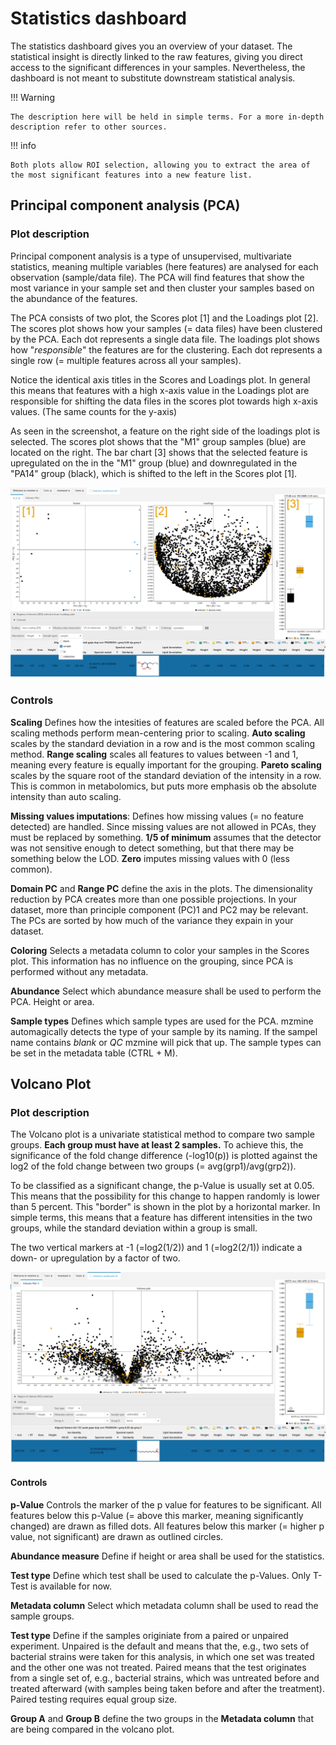 # Statistics dashboard

The statistics dashboard gives you an overview of your dataset. The statistical insight is directly linked to the raw features, giving you direct access to the significant differences in your samples. Nevertheless, the dashboard is not meant to substitute downstream statistical analysis.

!!! Warning

    The description here will be held in simple terms. For a more in-depth description refer to other sources.

!!! info

    Both plots allow ROI selection, allowing you to extract the area of the most significant features into a new feature list.

## Principal component analysis (PCA)

### Plot description

Principal component analysis is a type of unsupervised, multivariate statistics, meaning multiple variables (here features) are analysed for each observation (sample/data file).
The PCA will find features that show the most variance in your sample set and then cluster your samples based on the abundance of the features.

The PCA consists of two plot, the Scores plot [1] and the Loadings plot [2]. The scores plot shows how your samples (= data files) have been clustered by the PCA. Each dot represents a single data file.
The loadings plot shows how "*responsible*" the features are for the clustering. Each dot represents a single row (= multiple features across all your samples).
 
Notice the identical axis titles in the Scores and Loadings plot. In general this means that features with a high x-axis value in the Loadings plot are responsible for shifting the data files in the scores plot towards high x-axis values. (The same counts for the y-axis)

As seen in the screenshot, a feature on the right side of the loadings plot is selected. The scores plot shows that the "M1" group samples (blue) are located on the right. The bar chart [3] shows that the selected feature is upregulated on the in the "M1" group (blue) and downregulated in the "PA14" group (black), which is shifted to the left in the Scores plot [1].

![pca-plot](stats_pca.png)

### Controls

**Scaling** Defines how the intesities of features are scaled before the PCA. All scaling methods perform mean-centering prior to scaling. **Auto scaling** scales by the standard deviation in a row and is the most common scaling method. **Range scaling** scales all features to values between -1 and 1, meaning every feature is equally important for the grouping. **Pareto scaling** scales by the square root of the standard deviation of the intensity in a row. This is common in metabolomics, but puts more emphasis ob the absolute intensity than auto scaling.

**Missing values imputations**: Defines how missing values (= no feature detected) are handled. Since missing values are not allowed in PCAs, they must be replaced by something. **1/5 of  minimum** assumes that the detector was not sensitive enough to detect something, but that there may be something below the LOD. **Zero** imputes missing values with 0 (less common).

**Domain PC** and **Range PC** define the axis in the plots. The dimensionality reduction by PCA creates more than one possible projections. In your dataset, more than principle component (PC)1 and PC2 may be relevant. The PCs are sorted by how much of the variance they expain in your dataset.

**Coloring** Selects a metadata column to color your samples in the Scores plot. This information has no influence on the grouping, since PCA is performed without any metadata.

**Abundance** Select which abundance measure shall be used to perform the PCA. Height or area.

**Sample types** Defines which sample types are used for the PCA. mzmine automagically detects the type of your sample by its naming. If the sampel name contains _blank_ or _QC_ mzmine will pick that up. The sample types can be set in the metadata table (CTRL + M).

## Volcano Plot

### Plot description

The Volcano plot is a univariate statistical method to compare two sample groups. **Each group must have at least 2 samples.** To achieve this, the significance of the fold change difference (-log10(p)) is plotted against the log2 of the fold change between two groups (= avg(grp1)/avg(grp2)). 

To be classified as a significant change, the p-Value is usually set at 0.05. This means that the possibility for this change to happen randomly is lower than 5 percent. This "border" is shown in the plot by a horizontal marker. In simple terms, this means that a feature has different intensities in the two groups, while the standard deviation within a group is small.

The two vertical markers at -1 (=log2(1/2)) and 1 (=log2(2/1)) indicate a down- or upregulation by a factor of two.

![volcano.png](stats_volcano.png)

#### Controls

**p-Value** Controls the marker of the p value for features to be significant. All features below this p-Value (= above this marker, meaning significantly changed) are drawn as filled dots. All features below this marker (= higher p value, not significant) are drawn as outlined circles.

**Abundance measure** Define if height or area shall be used for the statistics.

**Test type** Define which test shall be used to calculate the p-Values. Only T-Test is available for now.

**Metadata column** Select which metadata column shall be used to read the sample groups.

**Test type** Define if the samples originiate from a paired or unpaired experiment. Unpaired is the default and means that the, e.g., two sets of bacterial strains were taken for this analysis, in which one set was treated and the other one was not treated. Paired means that the test originates from a single set of, e.g., bacterial strains, which was untreated before and treated afterward (with samples being taken before and after the treatment). Paired testing requires equal group size.

**Group A** and **Group B** define the two groups in the **Metadata column** that are being compared in the volcano plot.
